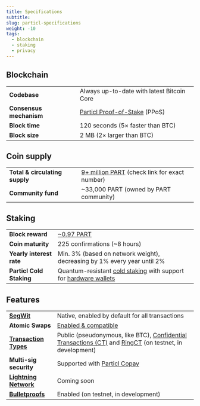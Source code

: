 ```yaml
---
title: Specifications
subtitle:
slug: particl-specifications
weight: -10
tags:
  - blockchain
  - staking
  - privacy
---
```


## Blockchain

|   |   |
|---|---|
| **Codebase** | Always up-to-date with latest Bitcoin Core |
| **Consensus mechanism** | [Particl Proof-of-Stake](/learn/staking/) (PPoS) |
| **Block time** | 120 seconds (5× faster than BTC) |
| **Block size** | 2 MB (2× larger than BTC) |

## Coin supply

|   |   |
|---|---|
| **Total & circulating supply** | [9+ million PART](https://explorer.particl.io/status) (check link for exact number) |
| **Community fund** | ~33,000 PART (owned by PART community) |

## Staking

|   |   |
|---|---|
| **Block reward** | [~0.97 PART](https://explorer.particl.io/) |
| **Coin maturity** | 225 confirmations (~8 hours) |
| **Yearly interest rate** | Min. 3% (based on network weight), decreasing by 1% every year until 2% |
| **Particl Cold Staking** | Quantum-resistant [cold staking](/learn/staking/#cold-staking) with support for [hardware wallets](/learn/hardware-wallets/) |

## Features

|   |   |
|---|---|
| **[SegWit](/learn/blockchain-scalability/)** | Native, enabled by default for all transactions |
| **Atomic Swaps** | [Enabled & compatible](https://github.com/particl/atomicswap) |
| **[Transaction Types](/learn/transaction-types/)** | Public (pseudonymous, like BTC), [Confidential Transactions (CT)](https://elementsproject.org/elements/confidential-transactions/investigation.html) and [RingCT](https://eprint.iacr.org/2015/1098.pdf) (on testnet, in development) |
| **Multi-sig security** | Supported with [Particl Copay](/tutorial/particl-copay/) |
| **[Lightning Network](/learn/blockchain-scalability/)** | Coming soon |
| **[Bulletproofs](/learn/blockchain-scalability/)** | Enabled (on testnet, in development) |

